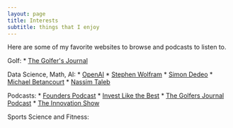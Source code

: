 ```yaml
---
layout: page
title: Interests
subtitle: things that I enjoy
---
```


Here are some of my favorite websites to browse and podcasts to listen to.

Golf:
    * [The Golfer's Journal](https://www.thegolfersjournal.com)

Data Science, Math, AI:
    * [OpenAI](https://openai.com/)
    * [Stephen Wolfram](https://www.stephenwolfram.com/)
    * [Simon Dedeo](https://sites.santafe.edu/~simon/)
    * [Michael Betancourt](https://betanalpha.github.io/)
    * [Nassim Taleb](https://www.fooledbyrandomness.com/)

Podcasts:
    * [Founders Podcast](https://founders.simplecast.com/)
    * [Invest Like the Best](https://podcasts.apple.com/us/podcast/invest-like-the-best-with-patrick-oshaughnessy/id1154105909)
    * [The Golfers Journal Podcast](https://www.golfersjournal.com/category/podcast/)
    * [The Innovation Show](https://theinnovationshow.io/)
    
Sports Science and Fitness:









